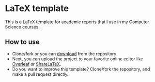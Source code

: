 
# LaTeX template

This is a LaTeX template for academic reports that I use in my Computer Science courses.

## How to use
 * Clone/fork or you can [download][comptex-uece] from the repository
 * Next, you can upload the project to your favorite online editor like [Overleaf][overleaf] or [ShareLaTeX][sharelatex].
 * Do you want to improve this template? Clone/fork the repository, and make a pull request directly. 

[sharelatex]: https://www.sharelatex.com/
[overleaf]: https://www.overleaf.com/
[comptex-uece]: https://github.com/luisalves05/comptex-uece/archive/master.zip

